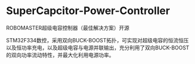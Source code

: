 # SuperCapcitor-Power-Controller
ROBOMASTER超级电容控制器（最佳解决方案）开源

STM32F334数控，采用双向BUCK-BOOST拓扑，可实现对超级电容的恒流恒压以及恒功率充电，以及超级电容与电源并联输出，充分利用了双向BUCK-BOOST的双向功率流动特性，并最大化利用电源功率。
